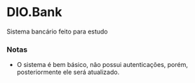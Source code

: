 # DIO.Bank
Sistema bancário feito para estudo

### Notas
- O sistema é bem básico, não possui autenticações, porém, posteriormente ele será atualizado.
